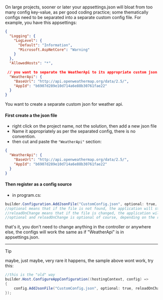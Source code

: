 On large projects, sooner or later your appsettings.json will bloat from too many config key-value, as per good coding practice; some thematically configs need to be separated into a separate custom config file.
For example, you have this appsettings:
```json
{
  "Logging": {
    "LogLevel": {
      "Default": "Information",
      "Microsoft.AspNetCore": "Warning"
    }
  },
  "AllowedHosts": "*",
  
 // you want to separate the WeatherApi to its appropriate custom json
  "WeatherApi": {
    "BaseUrl": "http://api.openweathermap.org/data/2.5/", 
    "AppId": "b6907d289e10d714a6e88b30761fae22"
  }
}
```
You want to create a separate custom json for weather api.
#### First create a the json file
- right click on the project name, not the solution, then add a new json file
- Name it appropriately as per the separated config, there is no convention.
- then cut and paste the `"WeatherApi"` section:
```json
{
  "WeatherApi": {
    "BaseUrl": "http://api.openweathermap.org/data/2.5/", 
    "AppId": "b6907d289e10d714a6e88b30761fae22"
  }
}
```
#### Then register as a config source
- in program.cs:
```c#
builder.Configuration.AddJsonFile("CustomConfig.json", optional: true, reloadOnChange: true);
//optional means that if the file is not found, the application will still run
//reloadOnChange means that if the file is changed, the application will restart
//optional and reloadOnChange is optional of course, depending on the requirements
```
that's it, you don't need to change anything in the controller or anywhere else, the configs will work the same as if "WeatherApi" is in appsettings.json.

---
>[!tip]
>maybe, just maybe, very rare it happens, the sample above wont work, try this:
```c#
//this is the "old" way
builder.Host.ConfigureAppConfiguration((hostingContext, config) =>
{
    config.AddJsonFile("CustomConfig.json", optional: true, reloadOnChange:true);
});
```


